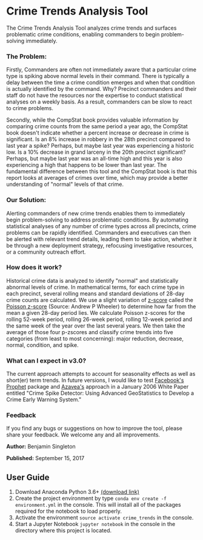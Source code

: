 # Crime Trends Analysis Tool
The Crime Trends Analysis Tool analyzes crime trends and surfaces problematic crime conditions, enabling commanders to begin problem-solving immediately.

### The Problem: 
Firstly, Commanders are often not immediately aware that a particular crime type is spiking above normal levels in their command.  There is typically a delay between the time a crime condition emerges and when that condition is actually identified by the command. Why? Precinct commanders and their staff do not have the resources nor the expertise to conduct statistical analyses on a weekly basis. As a result, commanders can be slow to react to crime problems.

Secondly, while the CompStat book provides valuable information by comparing crime counts from the same period a year ago, the CompStat book doesn't indicate whether a percent increase or decrease in crime is significant. Is an 8% increase in robbery in the 28th precinct compared to last year a spike? Perhaps, but maybe last year was experiencing a historic low. Is a 10% decrease in grand larceny in the 20th precinct significant? Perhaps, but maybe last year was an all-time high and this year is also experiencing a high that happens to be lower than last year. The fundamental difference between this tool and the CompStat book is that this report looks at averages of crimes over time, which may provide a better understanding of "normal" levels of that crime.

### Our Solution:
Alerting commanders of new crime trends enables them to immediately begin problem-solving to address problematic conditions.  By automating statistical analyses of any number of crime types across all precincts, crime problems can be rapidly identified. Commanders and executives can then be alerted with relevant trend details, leading them to take action, whether it be through a new deployment strategy, refocusing investigative resources, or a community outreach effort.

### How does it work?
Historical crime data is analyzed to identify "normal" and statistically abnormal levels of crime. In mathematical terms, for each crime type in each precinct, several rolling means and standard deviations of 28-day crime counts are calculated. We use a slight variation of [z-score](https://en.wikipedia.org/wiki/Standard_score) called the [Poisson z-score](http://journals.sagepub.com/doi/abs/10.1177/1461355716642781?journalCode=psma) (Source: Andrew P Wheeler) to determine how far from the mean a given 28-day period lies. We calculate Poisson z-scores for the rolling 52-week period, rolling 26-week period, rolling 12-week period and the same week of the year over the last several years. We then take the average of those four p-zscores and classify crime trends into five categories (from least to most concerning): major reduction, decrease, normal, condition, and spike.

### What can I expect in v3.0?
The current approach attempts to account for seasonality effects as well as short(er) term trends. In future versions, I would like to test [Facebook's Prophet](https://facebookincubator.github.io/prophet/) package and [Azavea's](https://www.hunchlab.com/) approach in a January 2006 White Paper entitled "Crime Spike Detector: Using Advanced GeoStatistics to Develop a Crime Early Warning System."

### Feedback
If you find any bugs or suggestions on how to improve the tool, please share your feedback. We welcome any and all improvements.

**Author:** Benjamin Singleton

**Published:** September 15, 2017

## User Guide
1. Download Anaconda Python 3.6+ [(download link)](https://www.anaconda.com/download/)
2. Create the project environment by type `conda env create -f environment.yml` in the console. This will install all of the packages required for the notebook to load properly.
3. Activate the environment `source activate crime_trends` in the console.
4. Start a Jupyter Notebook `jupyter notebook` in the console in the directory where this project is located.
